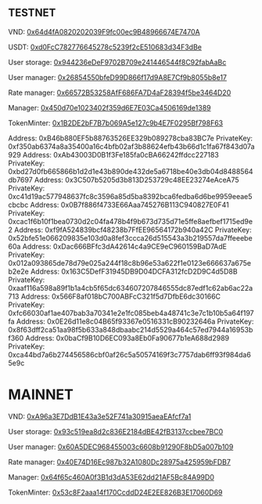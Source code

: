 ## TESTNET

<!-- VND: [0x29252DD19B0C4763eBD8D02C6db1DF3A1E0E35f5](https://testnet.snowtrace.io/address/0x29252DD19B0C4763eBD8D02C6db1DF3A1E0E35f5) -->

VND: [0x64d4fA0820202039F9fc00ec9B48966674E7470A](https://testnet.snowtrace.io/address/0x64d4fA0820202039F9fc00ec9B48966674E7470A)

USDT: [0xd0FcC782776645278c5239f2cE510683d34F3dBe](https://testnet.snowtrace.io/address/0xd0FcC782776645278c5239f2cE510683d34F3dBe)

User storage: [0x944236eDeF9702B709e241446544f8C92fabAaBc](https://testnet.snowtrace.io/address/0x944236eDeF9702B709e241446544f8C92fabAaBc)

User manager: [0x26854550bfeD99D866f17d9A8E7Cf9b8055b8e17](https://testnet.snowtrace.io/address/0x26854550bfeD99D866f17d9A8E7Cf9b8055b8e17)

Rate manager: [0x66572B53258AfF686FA7D4aF28394f5be3464D20](https://testnet.snowtrace.io/address/0x66572B53258AfF686FA7D4aF28394f5be3464D20)

Manager: [0x450d70e1023402f359d6E7E03Ca4506169de1389](https://testnet.snowtrace.io/address/0x450d70e1023402f359d6E7E03Ca4506169de1389)

TokenMinter: [0x1B2DE2bF7B7b069A5e127c9b4E7F0295Bf798F63](https://testnet.snowtrace.io/address/0x1B2DE2bF7B7b069A5e127c9b4E7F0295Bf798F63)

Address: 0xB46b880EF5b88763526EE329b089278cba83BC7e
PrivateKey: 0xf350ab6374a8a35400a16c4bfb02af3b88624efb43b66d1c1fa67f843d07a929
Address: 0xAb43003D0B1f3Fe185fa0cBA66242ffdcc227183
PrivateKey: 0xbd27d0fb665866b1d2d1e43b890de432de5a6718be40e3db04d8488564db7697
Address: 0x3C507b5205d3b813D253729c48EE23274eAceA75
PrivateKey: 0xc41d19ac577948637fc8c3596a85d5ba8392bca6fedba6d6be9959eeae5cbcbc
Address: 0x0B7f886f4733E66Aaa745276B113C940827E0F41
PrivateKey: 0xcac1f6b10f1bea0730d2c04fa478b4f9b673d735d71e5ffe8aefbef1715ed9e2
Address: 0xf9fA524839bcf48238b7FfEE96564172b940a42C
PrivateKey: 0x52bfe51e066209835e103d0a8fef3ccca26d515543a3b219557da7ffeeebe60a
Address: 0xDac666BFfc3dA42614c4a9CE9eC960159BaD7AdE
PrivateKey: 0x012a093865de78d79e025a244f18c8b96e53a622f1e0123e666637a675eb2e2e
Address: 0x163C5DefF31945DB9D04DCFA312fcD2D9C4d5D8B
PrivateKey: 0xaaf116a598a89f1b1a4cb5f65dc634607207846555dc87edf1c62ab6ac22a713
Address: 0x566F8af018bC700ABFcC321f5d7DfbE6dc30166C
PrivateKey: 0xfc66030af1ae407bab3a70341e2e1fc085beb4a48741c3e7c1b10b5a64f197fa
Address: 0x0E26d11e8c04B65f93367e0516331cB90232646a
PrivateKey: 0x8f63dff2ca51aa98f5b633a848dbaabc214d5529a464c57ed7944a16953bf360
Address: 0x0baCf9B10D6EC093a8Eb0Fa90677b1eA688d2989
PrivateKey: 0xca44bd7a6b274456586cbf0af26c5a50574169f3c7757dab6ff93f984da65e9c

# MAINNET

VND: [0xA96a3E7DdB1E43a3e52F741a30915aeaEAfcf7a1](https://snowtrace.io/address/0xA96a3E7DdB1E43a3e52F741a30915aeaEAfcf7a1)

User storage: [0x93c519ea8d2c836E2184dBE42fB3137ccbee7BC0](https://snowtrace.io/address/0x93c519ea8d2c836E2184dBE42fB3137ccbee7BC0)

User manager: [0x60A5DEC968455003c6608b91290F8bD5a007b109](https://snowtrace.io/address/0x60A5DEC968455003c6608b91290F8bD5a007b109)

Rate manager: [0x40E74D16Ec987b32A1080Dc28975a425959bFDB7](https://snowtrace.io/address/0x40E74D16Ec987b32A1080Dc28975a425959bFDB7)

Manager: [0x64f65c460A0f3B1d3dA53E62dd21AF5Bc84A99D0](https://snowtrace.io/address/0x64f65c460A0f3B1d3dA53E62dd21AF5Bc84A99D0)

TokenMinter: [0x53c8F2aaa14f170CcddD24E2EE826B3E17060D69](https://snowtrace.io/address/0x53c8F2aaa14f170CcddD24E2EE826B3E17060D69)


